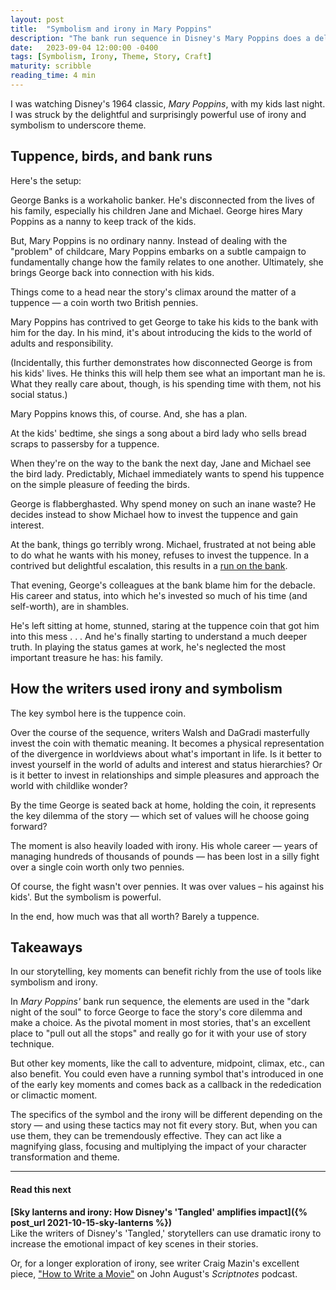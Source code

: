 ```yaml
---
layout: post
title:  "Symbolism and irony in Mary Poppins"
description: "The bank run sequence in Disney's Mary Poppins does a delighful job of illustrating how storytellers can use symbolism and irony to powerfully underscore theme."
date:   2023-09-04 12:00:00 -0400
tags: [Symbolism, Irony, Theme, Story, Craft]
maturity: scribble
reading_time: 4 min
---
```


I was watching Disney's 1964 classic, _Mary Poppins_, with my kids last night. I was struck by the delightful and surprisingly powerful use of irony and symbolism to underscore theme.

## Tuppence, birds, and bank runs

Here's the setup:

George Banks is a workaholic banker. He's disconnected from the lives of his family, especially his children Jane and Michael. George hires Mary Poppins as a nanny to keep track of the kids. 

But, Mary Poppins is no ordinary nanny. Instead of dealing with the "problem" of childcare, Mary Poppins embarks on a subtle campaign to fundamentally change how the family relates to one another. Ultimately, she brings George back into connection with his kids.

Things come to a head near the story's climax around the matter of a tuppence — a coin worth two British pennies.

Mary Poppins has contrived to get George to take his kids to the bank with him for the day. In his mind, it's about introducing the kids to the world of adults and responsibility.

(Incidentally, this further demonstrates how disconnected George is from his kids' lives. He thinks this will help them see what an important man he is. What they really care about, though, is his spending time with them, not his social status.)

Mary Poppins knows this, of course. And, she has a plan.

At the kids' bedtime, she sings a song about a bird lady who sells bread scraps to passersby for a tuppence.

When they're on the way to the bank the next day, Jane and Michael see the bird lady. Predictably, Michael immediately wants to spend his tuppence on the simple pleasure of feeding the birds. 

George is flabberghasted. Why spend money on such an inane waste? He decides instead to show Michael how to invest the tuppence and gain interest.

At the bank, things go terribly wrong. Michael, frustrated at not being able to do what he wants with his money, refuses to invest the tuppence. In a contrived but delightful escalation, this results in a [run on the bank](https://en.wikipedia.org/wiki/Bank_run). 

That evening, George's colleagues at the bank blame him for the debacle. His career and status, into which he's invested so much of his time (and self-worth), are in shambles.

He's left sitting at home, stunned, staring at the tuppence coin that got him into this mess . . . And he's finally starting to understand a much deeper truth. In playing the status games at work, he's neglected the most important treasure he has: his family.

## How the writers used irony and symbolism

The key symbol here is the tuppence coin. 

Over the course of the sequence, writers Walsh and DaGradi masterfully invest the coin with thematic meaning. It becomes a physical representation of the divergence in worldviews about what's important in life. Is it better to invest yourself in the world of adults and interest and status hierarchies? Or is it better to invest in relationships and simple pleasures and approach the world with childlike wonder?

By the time George is seated back at home, holding the coin, it represents the key dilemma of the story — which set of values will he choose going forward?

The moment is also heavily loaded with irony. His whole career — years of managing hundreds of thousands of pounds — has been lost in a silly fight over a single coin worth only two pennies.

Of course, the fight wasn't over pennies. It was over values – his against his kids'. But the symbolism is powerful.

In the end, how much was that all worth? Barely a tuppence.

## Takeaways

In our storytelling, key moments can benefit richly from the use of tools like symbolism and irony. 

In _Mary Poppins'_ bank run sequence, the elements are used in the "dark night of the soul" to force George to face the story's core dilemma and make a choice. As the pivotal moment in most stories, that's an excellent place to "pull out all the stops" and really go for it with your use of story technique. 

But other key moments, like the call to adventure, midpoint, climax, etc., can also benefit. You could even have a running symbol that's introduced in one of the early key moments and comes back as a callback in the rededication or climactic moment.

The specifics of the symbol and the irony will be different depending on the story — and using these tactics may not fit every story. But, when you can use them, they can be tremendously effective. They can act like a magnifying glass, focusing and multiplying the impact of your character transformation and theme.

---

#### Read this next

**[Sky lanterns and irony: How Disney's 'Tangled' amplifies impact]({% post_url 2021-10-15-sky-lanterns %})**    
Like the writers of Disney's 'Tangled,' storytellers can use dramatic irony to increase the emotional impact of key scenes in their stories.

Or, for a longer exploration of irony, see writer Craig Mazin's excellent piece, ["How to Write a Movie"](https://johnaugust.com/2019/how-to-write-a-movie) on John August's _Scriptnotes_ podcast.